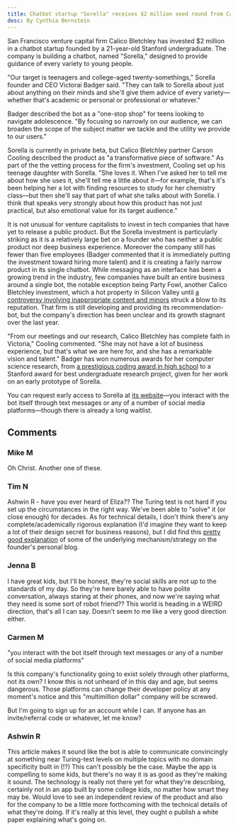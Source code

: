 ```yaml
---
title: Chatbot startup "Sorella" receives $2 million seed round from Calico Bletchley
desc: By Cynthia Bernstein
---
```

San Francisco venture capital firm Calico Bletchley has invested $2 million in a chatbot startup founded by a 21-year-old Stanford undergraduate. The company is building a chatbot, named "Sorella," designed to provide guidance of every variety to young people.

"Our target is teenagers and college-aged twenty-somethings," Sorella founder and CEO Victorai Badger said. "They can talk to Sorella about just about anything on their minds and she'll give them advice of every variety—whether that's academic or personal or professional or whatever."

Badger described the bot as a "one-stop shop" for teens looking to navigate adolescence. "By focusing so narrowly on our audience, we can broaden the scope of the subject matter we tackle and the utility we provide to our users."

Sorella is currently in private beta, but Calico Bletchley partner Carson Cooling described the product as "a transformative piece of software." As part of the the vetting process for the firm's investment, Cooling set up his teenage daughter with Sorella. "She loves it. When I've asked her to tell me about how she uses it, she'll tell me a little about it—for example, that's it's been helping her a lot with finding resources to study for her chemistry class—but then she'll say that part of what she talks about with Sorella. I think that speaks very strongly about how this product has not just practical, but also emotional value for its target audience."

It is not unusual for venture capitalists to invest in tech companies that have yet to release a public product. But the Sorella investment is particularly striking as it is a relatively large bet on a founder who has neither a public product nor deep business experience. Moreover the company still has fewer than five employees (Badger commented that it is immediately putting the investment toward hiring more talent) and it is creating a fairly narrow product in its single chatbot. While messaging as an interface has been a growing trend in the industry, few companies have built an entire business around a single bot, the notable exception being Party Fowl, another Calico Bletchley investment, which a hot property in Silicon Valley until [a controversy involving inappropriate content and minors](https://alecglassford.github.io/hia/news/2013/party-fowl-r-rated/) struck a blow to its reputation. That firm is still developing and providing its recommendation-bot, but the company's direction has been unclear and its growth stagnant over the last year.

"From our meetings and our research, Calico Bletchley has complete faith in Victoria," Cooling commented. "She may not have a lot of business experience, but that's what we are here for, and she has a remarkable vision and talent." Badger has won numerous awards for her computer science research, from [a prestigious coding award in high school](https://alecglassford.github.io/hia/news/2012/athenaeum-student-wins-coding-competition-for-marriage-counseling-app/) to a Stanford award for best undergraduate research project, given for her work on an early prototype of Sorella.

You can request early access to Sorella at [its website]()—you interact with the bot itself through text messages or any of a number of social media platforms—though there is already a long waitlist.

## Comments

### Mike M

Oh Christ. Another one of these.

### Tim N

Ashwin R - have you ever heard of Eliza?? The Turing test is not hard if you set up the circumstances in the right way. We've been able to "solve" it (or close enough) for decades. As for technical details, I don't think there's any complete/academically rigorous explanation (I'd imagine they want to keep a lot of their design secret for business reasons), but I did find this [pretty good explanation]() of some of the underlying mechanism/strategy on the founder's personal blog.

### Jenna B

I have great kids, but I'll be honest, they're social skills are not up to the standards of my day. So they're here barely able to have polite conversation, always staring at their phones, and now we're saying what they need is some sort of robot friend?? This world is heading in a WEIRD direction, that's all I can say. Doesn't seem to me like a very good direction either.

### Carmen M

"you interact with the bot itself through text messages or any of a number of social media platforms"

Is this company's functionality going to exist solely through other platforms, not its own? I know this is not unheard of in this day and age, but seems dangerous. Those platforms can change their developer policy at any moment's notice and this "multimillion dollar" company will be screwed.

But I'm going to sign up for an account while I can. If anyone has an invite/referral code or whatever, let me know?

### Ashwin R

This article makes it sound like the bot is able to communicate convincingly at something near Turing-test levels on multiple topics with no domain specificity built in (!?) This can't possibly be the case. Maybe the app is compelling to some kids, but there's no way it is as good as they're making it sound. The technology is really not there yet for what they're describing, certainly not in an app built by some college kids, no matter how smart they may be. Would love to see an independent review of the product and also for the company to be a little more forthcoming with the technical details of what they're doing. If it's really at this level, they ought o publish a white paper explaining what's going on.

